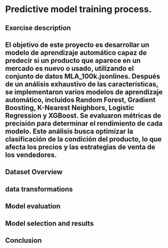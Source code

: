 # Predictive model training process.

## Exercise description
El objetivo de este proyecto es desarrollar un modelo de aprendizaje automático capaz de predecir si un producto que aparece en un mercado es nuevo o usado, utilizando el conjunto de datos MLA_100k.jsonlines. Después de un análisis exhaustivo de las características, se implementaron varios modelos de aprendizaje automático, incluidos Random Forest, Gradient Boosting, K-Nearest Neighbors, Logistic Regression y XGBoost. Se evaluaron métricas de precisión para determinar el rendimiento de cada modelo. Este análisis busca optimizar la clasificación de la condición del producto, lo que afecta los precios y las estrategias de venta de los vendedores.
--------------------
## Dataset Overview

## data transformations

## Model evaluation

## Model selection and results

## Conclusion